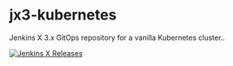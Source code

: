 # jx3-kubernetes

Jenkins X 3.x GitOps repository for a vanilla Kubernetes cluster..
        
[![Jenkins X Releases](https://img.shields.io/badge/Jenkins%20X-Releases-blue)](docs/README.md)

